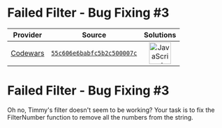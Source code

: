 [_metadata_:generated]: - "true"

# Failed Filter - Bug Fixing #3

<!-- INFO TABLE BEGIN -->

| Provider                                        | Source                                                                               | Solutions                                                                                                                                                    |
| :---------------------------------------------: | :----------------------------------------------------------------------------------: | :----------------------------------------------------------------------------------------------------------------------------------------------------------: |
| [Codewars](../../../docs/providers/Codewars.md) | [`55c606e6babfc5b2c500007c`](https://www.codewars.com/kata/55c606e6babfc5b2c500007c) | [<img src="https://res.cloudinary.com/rascaltwo/image/upload/v1631924076/javascript_ehszr7.svg" alt="JavaScript" title="JavaScript" width="50" />](solve.js) |

<!-- INFO TABLE END -->

<h1>Failed Filter - Bug Fixing #3</h1>
Oh no, Timmy's filter doesn't seem to be working? Your task is to fix the FilterNumber function to remove all the numbers from the string.

